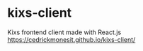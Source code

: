 # kixs-client
 Kixs frontend client made with React.js
https://cedrickmonesit.github.io/kixs-client/
